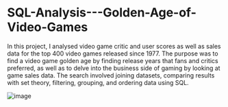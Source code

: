 # SQL-Analysis---Golden-Age-of-Video-Games

In this project, I analysed video game critic and user scores as well as sales data for the top 400 video games released since 1977. The purpose was to find a video game golden age by finding release years that fans and critics preferred, as well as to delve into the business side of gaming by looking at game sales data. The search involved joining datasets, comparing results with set theory, filtering, grouping, and ordering data using SQL.


![image](https://user-images.githubusercontent.com/22597020/165752203-4f392ce0-0eb9-465d-8558-30343ad8efd1.png)
